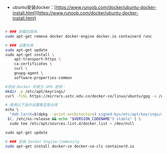 
- ubuntu安装docker：[https://www.runoob.com/docker/ubuntu-docker-install.html](https://www.runoob.com/docker/ubuntu-docker-install.html)

```bash

# ### 卸载旧版本
sudo apt-get remove docker docker-engine docker.io containerd runc

# ### 设置仓库
sudo apt-get update
sudo apt-get install \  
    apt-transport-https \  
    ca-certificates \  
    curl \  
    gnupg-agent \  
    software-properties-common

#添加 Docker 的官方 GPG 密钥：
mkdir -p /etc/apt/keyrings/
curl -fsSL https://mirrors.ustc.edu.cn/docker-ce/linux/ubuntu/gpg -o /etc/apt/keyrings/docker.asc

# 使用以下指令设置稳定版仓库
echo \  
  "deb [arch=$(dpkg --print-architecture) signed-by=/etc/apt/keyrings/docker.asc] https://mirrors.ustc.edu.cn/docker-ce/linux/ubuntu/ \  
 $(. /etc/os-release && echo "$VERSION_CODENAME") stable" | \  
  sudo tee /etc/apt/sources.list.d/docker.list > /dev/null

sudo apt-get update

# ### 安装 Docker Engine-Community
sudo apt-get install docker-ce docker-ce-cli containerd.io

```

